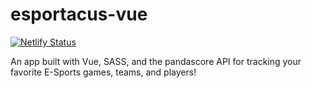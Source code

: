 # esportacus-vue

[![Netlify Status](https://api.netlify.com/api/v1/badges/e455131c-4247-438c-b7d2-fe18a8503f9d/deploy-status)](https://app.netlify.com/sites/esportacus/deploys)

An app built with Vue, SASS, and the pandascore API for tracking your favorite E-Sports games, teams, and players!
